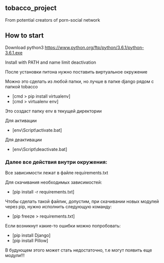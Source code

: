 ## tobacco_project
From potential creators of porn-social network


## How to start
Download python3 https://www.python.org/ftp/python/3.6.1/python-3.6.1.exe

Install with PATH and name limit deactivation

После установки питона нужно поставить виртуальное окружение

Можно это сделать из любой папки, но лучше в папке django рядом с папкой tobacco
* [cmd > pip install virtualenv]
* [cmd > virtualenv env]

Это создаст папку env в текущей директории

Для активации 	
* [env\Script\activate.bat]

Для деактивации 
* [env\Script\deactivate.bat]

### Далее все действия внутри окружения:

Все зависимости лежат в файле requirements.txt

Для скачивания необходимых зависимостей:
* [pip install -r requirements.txt]
	
Чтобы сделать такой файлик, допустим, при скачивании новых модулей через pip, нужно исполнить следующую команду:
* [pip freeze > requirements.txt]

Если возникнут какие-то ошибки можно попробовать:
* [pip install Django]
* [pip install Pillow]

В будующем этого может стать недостаточно, т.е могут появить еще модули!!!
